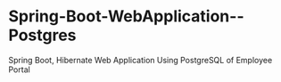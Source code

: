 # Spring-Boot-WebApplication--Postgres
Spring Boot, Hibernate Web Application Using PostgreSQL of Employee Portal
